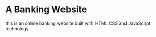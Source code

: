 # A Banking Website
 this is an online banking website built with HTML CSS and JavaScript technology
